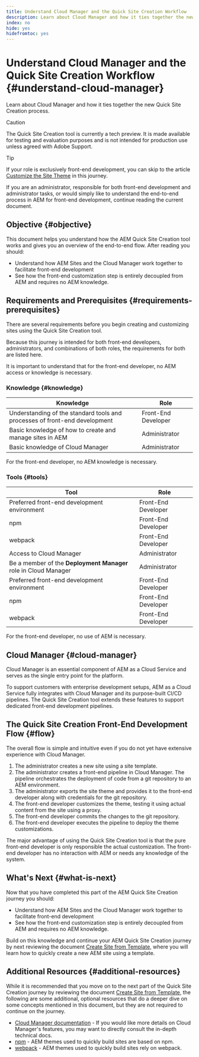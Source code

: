 ```yaml
---
title: Understand Cloud Manager and the Quick Site Creation Workflow
description: Learn about Cloud Manager and how it ties together the new Quick Site Creation process.
index: no
hide: yes
hidefromtoc: yes
---
```


# Understand Cloud Manager and the Quick Site Creation Workflow {#understand-cloud-manager}

Learn about Cloud Manager and how it ties together the new Quick Site Creation process.

>[!CAUTION]
>
>The Quick Site Creation tool is currently a tech preview. It is made available for testing and evaluation purposes and is not intended for production use unless agreed with Adobe Support.

>[!TIP]
>
>If your role is exclusively front-end development, you can skip to the article [Customize the Site Theme](customize-theme.md) in this journey.
>
>If you are an administrator, responsible for both front-end development and administrator tasks, or would simply like to understand the end-to-end process in AEM for front-end development, continue reading the current document.

## Objective {#objective}

This document helps you understand how the AEM Quick Site Creation tool works and gives you an overview of the end-to-end flow. After reading you should:

* Understand how AEM Sites and the Cloud Manager work together to facilitate front-end development
* See how the front-end customization step is entirely decoupled from AEM and requires no AEM knowledge.

## Requirements and Prerequisites {#requirements-prerequisites}

There are several requirements before you begin creating and customizing sites using the Quick Site Creation tool.

Because this journey is intended for both front-end developers, administrators, and combinations of both roles, the requirements for both are listed here.

It is important to understand that for the front-end developer, no AEM access or knowledge is necessary.

### Knowledge {#knowledge}

|Knowledge|Role|
|---|---|
|Understanding of the standard tools and processes of front-end development|Front-End Developer|
|Basic knowledge of how to create and manage sites in AEM|Administrator|
|Basic knowledge of Cloud Manager|Administrator|

For the front-end developer, no AEM knowledge is necessary.

### Tools {#tools}

|Tool|Role|
|---|---|
|Preferred front-end development environment|Front-End Developer|
|npm|Front-End Developer|
|webpack|Front-End Developer|
|Access to Cloud Manager|Administrator|
|Be a member of the **Deployment Manager** role in Cloud Manager|Administrator|
|Preferred front-end development environment|Front-End Developer|
|npm|Front-End Developer|
|webpack|Front-End Developer|

For the front-end developer, no use of AEM is necessary.

## Cloud Manager {#cloud-manager}

Cloud Manager is an essential component of AEM as a Cloud Service and serves as the single entry point for the platform.

To support customers with enterprise development setups, AEM as a Cloud Service fully integrates with Cloud Manager and its purpose-built CI/CD pipelines. The Quick Site Creation tool extends these features to support dedicated front-end development pipelines.

## The Quick Site Creation Front-End Development Flow {#flow}

The overall flow is simple and intuitive even if you do not yet have extensive experience with Cloud Manager.

1. The administrator creates a new site using a site template.
1. The administrator creates a front-end pipeline in Cloud Manager. The pipeline orchestrates the deployment of code from a git repository to an AEM environment.
1. The administrator exports the site theme and provides it to the front-end developer along with credentials for the git repository.
1. The front-end developer customizes the theme, testing it using actual content from the site using a proxy.
1. The front-end developer commits the changes to the git repository.
1. The front-end developer executes the pipeline to deploy the theme customizations.

The major advantage of using the Quick Site Creation tool is that the pure front-end developer is only responsible the actual customization. The front-end developer has no interaction with AEM or needs any knowledge of the system.

## What's Next {#what-is-next}

Now that you have completed this part of the AEM Quick Site Creation journey you should:

* Understand how AEM Sites and the Cloud Manager work together to facilitate front-end development
* See how the front-end customization step is entirely decoupled from AEM and requires no AEM knowledge.

Build on this knowledge and continue your AEM Quick Site Creation journey by next reviewing the document [Create Site from Template,](create-site.md) where you will learn how to quickly create a new AEM site using a template.

## Additional Resources {#additional-resources}

While it is recommended that you move on to the next part of the Quick Site Creation journey by reviewing the document [Create Site from Template,](create-site.md) the following are some additional, optional resources that do a deeper dive on some concepts mentioned in this document, but they are not required to continue on the journey.

* [Cloud Manager documentation](https://experienceleague.adobe.com/docs/experience-manager-cloud-service/onboarding/onboarding-concepts/cloud-manager-introduction.html) - If you would like more details on Cloud Manager's features, you may want to directly consult the in-depth technical docs.
* [npm](https://www.npmjs.com) - AEM themes used to quickly build sites are based on npm.
* [webpack](https://webpack.js.org) - AEM themes used to quickly build sites rely on webpack.
